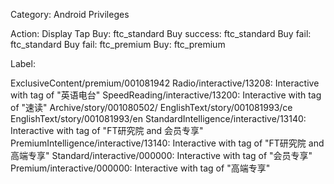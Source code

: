 Category: Android Privileges

Action: 
Display
Tap
Buy: ftc_standard
Buy success: ftc_standard
Buy fail: ftc_standard
Buy fail: ftc_premium
Buy: ftc_premium

Label: 

ExclusiveContent/premium/001081942
Radio/interactive/13208: Interactive with tag of "英语电台"
SpeedReading/interactive/13200: Interactive with tag of "速读"
Archive/story/001080502/
EnglishText/story/001081993/ce
EnglishText/story/001081993/en
StandardIntelligence/interactive/13140: Interactive with tag of "FT研究院 and 会员专享"
PremiumIntelligence/interactive/13140: Interactive with tag of "FT研究院 and 高端专享"
Standard/interactive/000000: Interactive with tag of "会员专享"
Premium/interactive/000000: Interactive with tag of "高端专享"